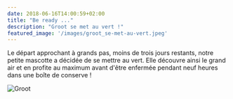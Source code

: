 ```yaml
---
date: 2018-06-16T14:00:59+02:00
title: "Be ready ..."
description: "Groot se met au vert !"
featured_image: '/images/groot_se-met-au-vert.jpeg'
---
```



Le départ approchant à grands pas, moins de trois jours restants, notre petite mascotte a décidée de se mettre au vert. Elle découvre ainsi le grand air et en profite au maximum avant d'être enfermée pendant neuf heures dans une boîte de conserve !

![Groot](/images/groot_se-met-au-vert.jpeg)
